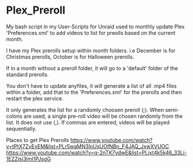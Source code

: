# Plex_Preroll

My bash script in my User-Scripts for Unraid used to monthly update Plex 'Preferences.xml' to add videos to list for preolls based on the current month.

I have my Plex prerolls setup within month folders. i.e December is for Christmas prerolls, October is for Halloween prerolls. 

If in a month without a preroll folder, it will go to a 'default' folder of the standard prerolls.

You don't have to update anyfiles, it will generate a list of all .mp4 files within a folder, add that to the 'Preferences.xml' for the prerolls and then restart the plex service.

It only generates the list for a randomly choosen preroll (;). When semi-colons are used, a single pre-roll video will be chosen randomly from the list. 
It does not use (,). If commas are entered, videos will be played sequentially.


Places to get Plex Prerolls
https://www.youtube.com/watch?v=tPtX7ZvEvEM&list=PLr5waMN3loUsUOfNBn_F4JAQ_JxwXVUOC
https://www.youtube.com/watch?v=q-2nTK7ydwE&list=PLjxt4k5k46_33Lj-1EZZisj3lmI1PJsgG
